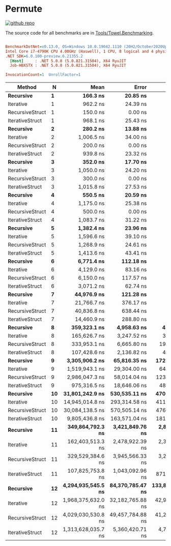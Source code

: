 # Permute

<a href="https://github.com/ZacharyPatten/Towel" alt="Github Repository"><img alt="github repo" src="https://img.shields.io/badge/github-repo-black?logo=github&amp;style=flat" title="Go To Github Repo" alt="Github Repository"></a>

The source code for all benchmarks are in [Tools/Towel.Benchmarking](https://github.com/ZacharyPatten/Towel/tree/main/Tools/Towel_Benchmarking).

``` ini

BenchmarkDotNet=v0.13.0, OS=Windows 10.0.19042.1110 (20H2/October2020Update)
Intel Core i7-4790K CPU 4.00GHz (Haswell), 1 CPU, 8 logical and 4 physical cores
.NET SDK=6.0.100-preview.6.21355.2
  [Host]     : .NET 5.0.8 (5.0.821.31504), X64 RyuJIT
  Job-HBXSTX : .NET 5.0.8 (5.0.821.31504), X64 RyuJIT

InvocationCount=1  UnrollFactor=1  

```
|          Method |  N |               Mean |            Error |            StdDev |             Median |
|---------------- |--- |-------------------:|-----------------:|------------------:|-------------------:|
|       **Recursive** |  **1** |           **166.3 ns** |         **20.85 ns** |          **60.83 ns** |           **200.0 ns** |
|       Iterative |  1 |           962.2 ns |         24.39 ns |          68.00 ns |         1,000.0 ns |
| RecursiveStruct |  1 |           150.0 ns |          0.00 ns |           0.00 ns |           150.0 ns |
| IterativeStruct |  1 |           968.1 ns |         25.43 ns |          71.30 ns |         1,000.0 ns |
|       **Recursive** |  **2** |           **280.2 ns** |         **13.88 ns** |          **40.05 ns** |           **300.0 ns** |
|       Iterative |  2 |         1,006.5 ns |         34.00 ns |          96.47 ns |         1,000.0 ns |
| RecursiveStruct |  2 |           200.0 ns |          0.00 ns |           0.00 ns |           200.0 ns |
| IterativeStruct |  2 |           939.8 ns |         23.32 ns |          66.17 ns |           900.0 ns |
|       **Recursive** |  **3** |           **352.0 ns** |         **17.70 ns** |          **52.18 ns** |           **400.0 ns** |
|       Iterative |  3 |         1,050.0 ns |         24.20 ns |          67.46 ns |         1,000.0 ns |
| RecursiveStruct |  3 |           300.0 ns |          0.00 ns |           0.00 ns |           300.0 ns |
| IterativeStruct |  3 |         1,015.8 ns |         27.53 ns |          78.98 ns |         1,000.0 ns |
|       **Recursive** |  **4** |           **550.5 ns** |         **20.59 ns** |          **59.73 ns** |           **500.0 ns** |
|       Iterative |  4 |         1,175.0 ns |         25.38 ns |          69.89 ns |         1,200.0 ns |
| RecursiveStruct |  4 |           500.0 ns |          0.00 ns |           0.00 ns |           500.0 ns |
| IterativeStruct |  4 |         1,083.7 ns |         31.22 ns |          88.05 ns |         1,100.0 ns |
|       **Recursive** |  **5** |         **1,382.4 ns** |         **23.96 ns** |          **38.70 ns** |         **1,400.0 ns** |
|       Iterative |  5 |         1,596.6 ns |         39.10 ns |         107.69 ns |         1,600.0 ns |
| RecursiveStruct |  5 |         1,268.9 ns |         24.61 ns |          46.82 ns |         1,300.0 ns |
| IterativeStruct |  5 |         1,413.6 ns |         43.41 ns |         119.56 ns |         1,400.0 ns |
|       **Recursive** |  **6** |         **6,771.4 ns** |        **112.18 ns** |          **99.45 ns** |         **6,700.0 ns** |
|       Iterative |  6 |         4,129.0 ns |         83.16 ns |         127.00 ns |         4,100.0 ns |
| RecursiveStruct |  6 |         6,150.0 ns |        117.57 ns |         115.47 ns |         6,100.0 ns |
| IterativeStruct |  6 |         3,071.2 ns |         62.74 ns |         139.02 ns |         3,000.0 ns |
|       **Recursive** |  **7** |        **44,976.9 ns** |        **121.28 ns** |         **101.27 ns** |        **44,900.0 ns** |
|       Iterative |  7 |        21,766.7 ns |        376.17 ns |         351.87 ns |        21,800.0 ns |
| RecursiveStruct |  7 |        40,836.8 ns |        638.44 ns |         709.62 ns |        40,900.0 ns |
| IterativeStruct |  7 |        14,460.9 ns |        288.80 ns |         365.24 ns |        14,400.0 ns |
|       **Recursive** |  **8** |       **359,323.1 ns** |      **4,958.63 ns** |       **4,140.68 ns** |       **358,700.0 ns** |
|       Iterative |  8 |       165,626.7 ns |      3,247.52 ns |       3,037.73 ns |       165,000.0 ns |
| RecursiveStruct |  8 |       333,953.1 ns |      6,665.80 ns |      19,232.35 ns |       325,750.0 ns |
| IterativeStruct |  8 |       107,428.6 ns |      2,136.82 ns |       4,267.46 ns |       105,500.0 ns |
|       **Recursive** |  **9** |     **3,305,906.2 ns** |     **65,816.35 ns** |     **172,229.91 ns** |     **3,267,500.0 ns** |
|       Iterative |  9 |     1,519,943.1 ns |     29,304.00 ns |      64,323.00 ns |     1,501,950.0 ns |
| RecursiveStruct |  9 |     2,986,047.3 ns |     58,014.04 ns |     123,632.65 ns |     2,969,900.0 ns |
| IterativeStruct |  9 |       975,316.5 ns |     18,646.06 ns |      48,463.60 ns |       968,400.0 ns |
|       **Recursive** | **10** |    **31,801,242.9 ns** |    **530,535.11 ns** |     **470,305.56 ns** |    **31,582,700.0 ns** |
|       Iterative | 10 |    14,945,014.8 ns |    293,314.58 ns |     411,186.07 ns |    14,910,000.0 ns |
| RecursiveStruct | 10 |    30,084,138.5 ns |    570,505.14 ns |     476,397.63 ns |    30,097,800.0 ns |
| IterativeStruct | 10 |     9,805,436.8 ns |    163,571.04 ns |     181,808.77 ns |     9,830,600.0 ns |
|       **Recursive** | **11** |   **349,864,792.3 ns** |  **3,421,849.76 ns** |   **2,857,399.53 ns** |   **349,054,900.0 ns** |
|       Iterative | 11 |   162,403,513.3 ns |  2,478,922.39 ns |   2,318,785.54 ns |   161,515,500.0 ns |
| RecursiveStruct | 11 |   329,529,384.6 ns |  3,945,566.33 ns |   3,294,726.58 ns |   328,491,000.0 ns |
| IterativeStruct | 11 |   107,825,753.8 ns |  1,043,092.96 ns |     871,029.87 ns |   107,468,900.0 ns |
|       **Recursive** | **12** | **4,294,935,545.5 ns** | **84,370,785.47 ns** | **133,821,006.55 ns** | **4,275,146,400.0 ns** |
|       Iterative | 12 | 1,968,375,632.0 ns | 32,182,765.88 ns |  42,963,068.06 ns | 1,950,699,600.0 ns |
| RecursiveStruct | 12 | 4,029,030,530.8 ns | 49,457,784.88 ns |  41,299,490.33 ns | 4,009,864,600.0 ns |
| IterativeStruct | 12 | 1,313,628,035.7 ns |  5,360,420.71 ns |   4,751,873.34 ns | 1,312,349,500.0 ns |

